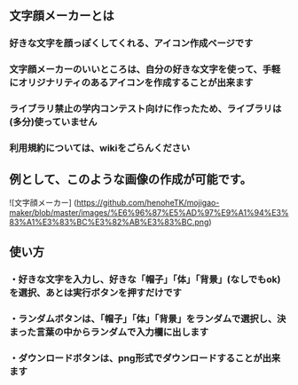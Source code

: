 ## 文字顔メーカーとは
### 好きな文字を顔っぽくしてくれる、アイコン作成ページです
### 文字顔メーカーのいいところは、自分の好きな文字を使って、手軽にオリジナリティのあるアイコンを作成することが出来ます
### ライブラリ禁止の学内コンテスト向けに作ったため、ライブラリは(多分)使っていません
### 利用規約については、wikiをごらんください
## 例として、このような画像の作成が可能です。
![文字顔メーカー]
(https://github.com/henoheTK/mojigao-maker/blob/master/images/%E6%96%87%E5%AD%97%E9%A1%94%E3%83%A1%E3%83%BC%E3%82%AB%E3%83%BC.png)
## 使い方
### ・好きな文字を入力し、好きな「帽子」「体」「背景」(なしでもok)を選択、あとは実行ボタンを押すだけです
### ・ランダムボタンは、「帽子」「体」「背景」をランダムで選択し、決まった言葉の中からランダムで入力欄に出します
### ・ダウンロードボタンは、png形式でダウンロードすることが出来ます
